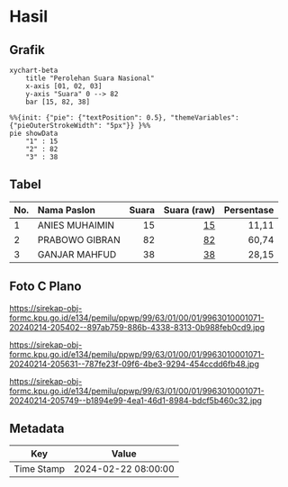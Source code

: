 # Hasil

## Grafik

```mermaid
xychart-beta
    title "Perolehan Suara Nasional"
    x-axis [01, 02, 03]
    y-axis "Suara" 0 --> 82
    bar [15, 82, 38]
```

```mermaid
%%{init: {"pie": {"textPosition": 0.5}, "themeVariables": {"pieOuterStrokeWidth": "5px"}} }%%
pie showData
    "1" : 15
    "2" : 82
    "3" : 38
```

## Tabel

| No. | Nama Paslon    | Suara | Suara (raw) | Persentase |
|:--- |:-------------- | -----:| -----------:| ----------:|
| 1   | ANIES MUHAIMIN | 15    | [15][p-1]   | 11,11      |
| 2   | PRABOWO GIBRAN | 82    | [82][p-2]   | 60,74      |
| 3   | GANJAR MAHFUD  | 38    | [38][p-3]   | 28,15      |


[p-1]: https://github.com/gigit-pemilu/pemilu-2024/blob/main/pilpres/hitung-suara/sub/99-luar-negeri/sub/63-kuching-malaysia/sub/01-kuching-malaysia/sub/0001-kuching-malaysia/sub/071-ksk-066/sub/paslon-1.txt
[p-2]: https://github.com/gigit-pemilu/pemilu-2024/blob/main/pilpres/hitung-suara/sub/99-luar-negeri/sub/63-kuching-malaysia/sub/01-kuching-malaysia/sub/0001-kuching-malaysia/sub/071-ksk-066/sub/paslon-2.txt
[p-3]: https://github.com/gigit-pemilu/pemilu-2024/blob/main/pilpres/hitung-suara/sub/99-luar-negeri/sub/63-kuching-malaysia/sub/01-kuching-malaysia/sub/0001-kuching-malaysia/sub/071-ksk-066/sub/paslon-3.txt

## Foto C Plano

https://sirekap-obj-formc.kpu.go.id/e134/pemilu/ppwp/99/63/01/00/01/9963010001071-20240214-205402--897ab759-886b-4338-8313-0b988feb0cd9.jpg

https://sirekap-obj-formc.kpu.go.id/e134/pemilu/ppwp/99/63/01/00/01/9963010001071-20240214-205631--787fe23f-09f6-4be3-9294-454ccdd6fb48.jpg

https://sirekap-obj-formc.kpu.go.id/e134/pemilu/ppwp/99/63/01/00/01/9963010001071-20240214-205749--b1894e99-4ea1-46d1-8984-bdcf5b460c32.jpg


## Metadata

| Key        | Value               |
| ---------- | ------------------- |
| Time Stamp | 2024-02-22 08:00:00 |



